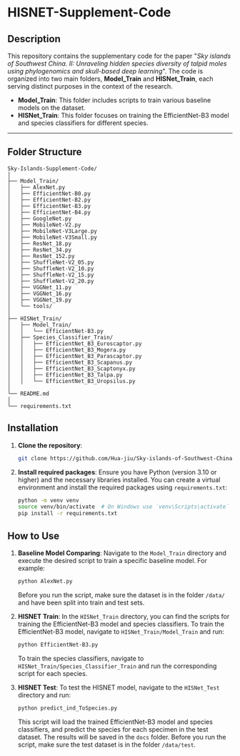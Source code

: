# HISNET-Supplement-Code

## Description

This repository contains the supplementary code for the paper "*Sky islands of Southwest China. II: Unraveling hidden species diversity of talpid moles using phylogenomics and skull-based deep learning*". The code is organized into two main folders, **Model_Train** and **HISNet_Train**, each serving distinct purposes in the context of the research.

- **Model_Train**: This folder includes scripts to train various baseline models on the dataset.
- **HISNet_Train**: This folder focuses on training the EfficientNet-B3 model and species classifiers for different species.

---

## Folder Structure
```
Sky-Islands-Supplement-Code/
│
├── Model_Train/
│   ├── AlexNet.py
│   ├── EfficientNet-B0.py
│   ├── EfficientNet-B2.py
│   ├── EfficientNet-B3.py
│   ├── EfficientNet-B4.py
│   ├── GoogleNet.py
│   ├── MobileNet-V2.py
│   ├── MobileNet-V3Large.py
│   ├── MobileNet-V3Small.py
│   ├── ResNet_18.py
│   ├── ResNet_34.py
│   ├── ResNet_152.py
│   ├── ShuffleNet-V2_05.py
│   ├── ShuffleNet-V2_10.py
│   ├── ShuffleNet-V2_15.py
│   ├── ShuffleNet-V2_20.py
│   ├── VGGNet_11.py
│   ├── VGGNet_16.py
│   ├── VGGNet_19.py
│   └── tools/
│
├── HISNet_Train/
│   ├── Model_Train/
│   │   └── EfficientNet-B3.py
│   ├── Species_Classifier_Train/
│   │   ├── EfficientNet_B3_Euroscaptor.py
│   │   ├── EfficientNet_B3_Mogera.py
│   │   ├── EfficientNet_B3_Parascaptor.py
│   │   ├── EfficientNet_B3_Scapanus.py
│   │   ├── EfficientNet_B3_Scaptonyx.py
│   │   ├── EfficientNet_B3_Talpa.py
│   │   └── EfficientNet_B3_Uropsilus.py
│
└── README.md
│
└── requirements.txt
```

## Installation

1. **Clone the repository**:
   ```bash
   git clone https://github.com/Hua-jiu/Sky-islands-of-Southwest-China.-II-Supplement-Code.git
   ```

2. **Install required packages**:
   Ensure you have Python (version 3.10 or higher) and the necessary libraries installed. You can create a virtual environment and install the required packages using `requirements.txt`:
   ```bash
   python -m venv venv
   source venv/bin/activate  # On Windows use `venv\Scripts\activate`
   pip install -r requirements.txt
   ```
## How to Use

1. **Baseline Model Comparing**:
    Navigate to the `Model_Train` directory and execute the desired script to train a specific baseline model. For example:
    ```bash
    python AlexNet.py
    ```
    Before you run the script, make sure the dataset is in the folder `/data/` and have been split into train and test sets.

2. **HISNET Train**:
    In the `HISNet_Train` directory, you can find the scripts for training the EfficientNet-B3 model and species classifiers. To train the EfficientNet-B3 model, navigate to `HISNet_Train/Model_Train` and run:
    ```bash
    python EfficientNet-B3.py
    ```
    To train the species classifiers, navigate to `HISNet_Train/Species_Classifier_Train` and run the corresponding script for each species.

3. **HISNET Test**:
    To test the HISNET model, navigate to the `HISNet_Test` directory and run:
     ```bash
     python predict_ind_ToSpecies.py
     ```
    This script will load the trained EfficientNet-B3 model and species classifiers, and predict the species for each specimen in the test dataset. The results will be saved in the `docs` folder.
    Before you run the script, make sure the test dataset is in the folder `/data/test`.
